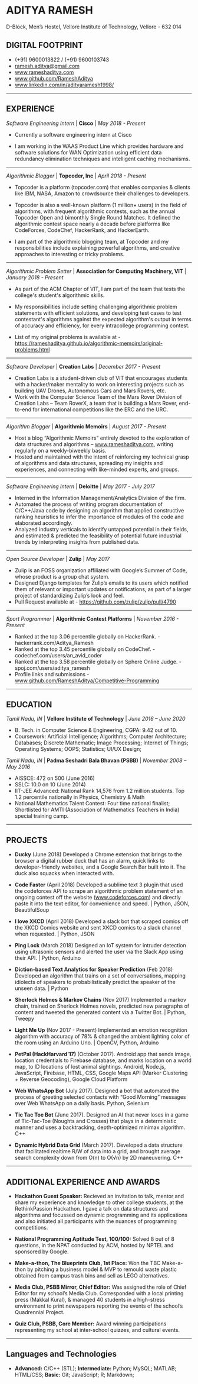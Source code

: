 # ADITYA RAMESH
D-Block, Men’s Hostel,
Vellore Institute of Technology, Vellore - 632 014

## DIGITAL FOOTPRINT
* (+91) 9600013822 / (+91) 9600103743
* ramesh.aditya@gmail.com
* www.rameshaditya.com
* www.github.com/RameshAditya
* www.linkedin.com/in/adityaramesh1998/
-----------------------------------------------------------------------------------------------------------------
## EXPERIENCE

*Software Engineering Intern* | **Cisco** | *May 2018 - Present*
* Currently a software engineering intern at Cisco

* I am working in the WAAS Product Line which provides hardware and software solutions for WAN Optimization using efficient data redundancy elimination techniques and intelligent caching mechanisms.
-----------------------------------------------------------------------------------------------------------------
*Algorithmic Blogger* | **Topcoder, Inc** | *April 2018 - Present*
* Topcoder is a platform (topcoder.com) that enables companies & clients like IBM, NASA, Amazon to crowdsource their challenges to developers. 

* Topcoder is also a well-known platform (1 million+ users) in the field of algorithms, with frequent algorithmic contests, such as the annual Topcoder Open and bimonthly Single Round Matches. It defined the algorithmic contest space nearly a decade before platforms like CodeForces, CodeChef, HackerRank, and HackerEarth. 

* I am part of the algorithmic blogging team, at Topcoder and my responsibilities include explaining powerful algorithms, and creative approaches to interesting or tricky problems.
-----------------------------------------------------------------------------------------------------------------
*Algorithmic Problem Setter* | **Association for Computing Machinery, VIT** | *January 2018 - Present*
* As part of the ACM Chapter of VIT, I am part of the team that tests the college's student's algorithmic skills. 

* My responsibilities include setting challenging algorithmic problem statements with efficient solutions, and developing test cases to test contestant's algorithms against the expected algorithm's output in terms of accuracy and efficiency, for every intracollege programming contest. 

* List of my original problems is available at - https://rameshaditya.github.io/algorithmic-memoirs/original-problems.html
-----------------------------------------------------------------------------------------------------------------
*Software Developer* | **Creation Labs** | *December 2017 - Present*
* Creation Labs is a student-driven club of VIT that encourages students with a hacker/maker mentality to work on interesting projects such as building UAV Drones, Autonomous Cars and Mars Rovers, etc. 
* Work with the Computer Science Team of the Mars Rover Division of Creation Labs – Team RoverX, a team that is  building a Mars Rover, end-to-end for international competitions like the ERC and the URC.
-----------------------------------------------------------------------------------------------------------------
*Algorithm Blogger* | **Algorithmic Memoirs** | *August 2017 - Present*
* Host a blog “Algorithmic Memoirs” entirely devoted to the exploration of data structures and
algorithms – www.rameshaditya.com, writing regularly on a weekly-biweekly basis.
* Hosted and maintained with the intent of reinforcing my technical grasp of algorithms and data structures,
spreading my insights and experiences, and connecting with like-minded experts, and groups.
-----------------------------------------------------------------------------------------------------------------
*Software Engineering Intern* | **Deloitte** | *May 2017 - July 2017*
* Interned in the Information Management/Analytics Division of the firm.
* Automated the process of writing program documentation of C/C++/Java code by designing an algorithm that
applied constructive ranking heuristics to infer the importance of modules of the code and elaborated accordingly.
* Analyzed industry verticals to identify untapped potential in their fields, and estimated & predicted the
feasibility of potential future industrial trends by interpreting insights from published data.
-----------------------------------------------------------------------------------------------------------------
*Open Source Developer* | **Zulip** | *May 2017*
* Zulip is an FOSS organization affiliated with Google’s Summer of Code, whose product is a group chat system.
* Designed Django templates for Zulip’s emails to its users which notified them of relevant or important
updates or notifications, as part of a larger project of standardizing Zulip’s look and feel.
* Pull Request available at - https://github.com/zulip/zulip/pull/4790
-----------------------------------------------------------------------------------------------------------------
*Sport Programmer* | **Algorithmic Contest Platforms** | *November 2016 - Present*
* Ranked at the top 3.06 percentile globally on HackerRank. - hackerrank.com/Aditya_Ramesh
* Ranked at the top 3.45 percentile globally on CodeChef. - codechef.com/users/an_avid_coder
* Ranked at the top 3.58 percentile globally on Sphere Online Judge. - spoj.com/users/aditya_ramesh
* Profile links and submissions - www.github.com/RameshAditya/Competitive-Programming
-----------------------------------------------------------------------------------------------------------------

## EDUCATION
*Tamil Nadu, IN* | **Vellore Institute of Technology** | *June 2016 – June 2020*
* B. Tech. in Computer Science & Engineering, CGPA: 9.42 out of 10.
* Coursework: Artificial Intelligence; Algorithms; Computer Architecture; Databases; Discrete Mathematic; Image Processing; Internet of Things; Operating Systems; OOPS; Statistics; UI/UX Design;

*Tamil Nadu, IN* | **Padma Seshadri Bala Bhavan (PSBB)** | *November 2008 – May 2016*
* AISSCE: 472 on 500 (June 2016) 
* SSLC: 10.0 on 10 (June 2014)
* IIT-JEE Advanced: National Rank 14,576 from 1.2 million students. Top 1.2 percentile nationally in Physics, Chemistry & Math
* National Mathematics Talent Contest: Four time national finalist; Shortlisted for AMTI (Association of Mathematics Teachers in India) 
special training camp.
-----------------------------------------------------------------------------------------------------------------

## PROJECTS
* **Ducky** (June 2018) Developed a Chrome extension that brings to the browser a digital rubber duck that has an alarm, quick links to developer-friendly websites, and a Google Search Bar built into it. The duck also squacks when interacted with.

* **Code Faster** (April 2018) Developed a sublime text 3 plugin that used the codeforces API to scrape an algorithmic problem statement of an ongoing contest off the website (www.codeforces.com) and directly paste it into the text editor, for convenience and speed. | Python, JSON, BeautifulSoup

* **I love XKCD** (April 2018) Developed a slack bot that scraped comics off the XKCD Comics website and sent XKCD comics to a slack channel when requested. | Python, JSON 

* **Ping Lock** (March 2018) Designed an IoT system for intruder detection using ultrasonic sensors and alerted the user via the Slack App using their API. | Python, Arduino

* **Diction-based Text Analytics for Speaker Prediction** (Feb 2018) Developed an algorithm that trains on a set of conversations, mapping idiolects of speakers to probabilistically predict the speaker of the unseen data. | Python 

* **Sherlock Holmes & Markov Chains** (Nov 2017) Implemented a markov chain, trained on Sherlock Holmes novels, predicted new paragraphs of content and tweeted the generated content via a Twitter Bot. | Python, Tweepy 

* **Light Me Up** (Nov 2017 - Present) Implemented an emotion recognition algorithm with accuracy of 78% & changed the ambient lighting color of the room using an Arduino Uno. | OpenCV, Python, Arduino 

* **PetPal (HackHarvard’17)** (October 2017). Android app that sends image, location credentials to Firebase 
database, and marks location on a world map, to ID locations of lost animal sightings. Android, Node.js, JavaScript, 
Firebase, HTML, CSS, Google Maps API (Marker Clustering + Reverse Geocoding), Google Cloud Platform

* **Web WhatsApp Bot** (July 2017). Designed a bot that automated the process of greeting selected contacts
with “Good Morning” messages over Web WhatsApp on a daily basis. Python, Selenium

* **Tic Tac Toe Bot** (June 2017). Designed an AI that never loses in a game of Tic-Tac-Toe (Noughts and Crosses) that
plays in a deterministic manner and uses a backtracking, depth-optimized minimax algorithm. C++

* **Dynamic Hybrid Data Grid** (March 2017). Developed a data structure that facilitated realtime R/W of data
into a grid, and brought average search complexity down from O(n) to O(√n) by 2D maneuvering. C++
-----------------------------------------------------------------------------------------------------------------

## ADDITIONAL EXPERIENCE AND AWARDS
* **Hackathon Guest Speaker:** Recieved an invitation to talk, mentor and share my experience and knowledge to other college students, at the RethinkPassion Hackathon. I gave a talk on data structures and algorithms and focussed on dynamic programming and its applications and also initiated all participants with the nuances of programming competitions.  

* **National Programming Aptitude Test, 100/100:** Solved 8 out of 8 questions, in the NPAT conducted by ACM,
hosted by NPTEL and sponsored by Google.

* **Make-a-thon, The Blueprints Club, 1st Place:** Won the TBC Make-a-thon by pitching a business model & MVP
to remould waste plastic obtained from campus trash bins and sell as LEGO alternatives.

* **Media Club, PSBB Mirror, Chief Editor:** Was assigned the role of Chief Editor for my school’s Media Club.
Corresponded with a local printing press (Makkal Kural), & managed 40 students in a high-stress environment to
print newspapers reporting the events of the school’s Quadrennial Project.

* **Quiz Club, PSBB, Core Member:** Award winning participations representing my school at inter-school quizzes, 
and cultural events.
-----------------------------------------------------------------------------------------------------------------

## Languages and Technologies
* **Advanced:** C/C++ (STL); **Intermediate:** Python; MySQL; MATLAB; HTML/CSS; **Basic:** Git; JavaScript; R; Markdown;

